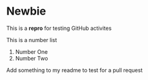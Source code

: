# Newbie
This is a **repro** for testing GitHub activites

This is a number list
1. Number One
2. Number Two

Add something to my readme to test for a pull request
